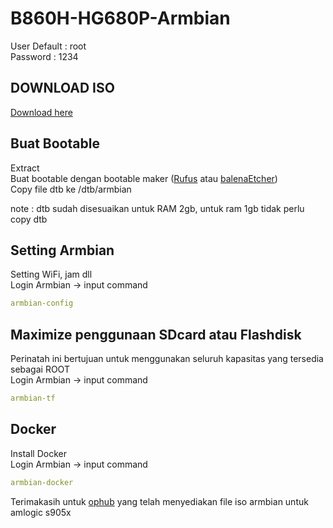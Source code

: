 # B860H-HG680P-Armbian
User Default : root  
Password : 1234  

## DOWNLOAD ISO
[Download here](https://github.com/hafidhh/B860H-HG680P-Armbian/releases/download/Armbian_22.08.0_Aml_s905x_bullseye/Armbian_22.08.0_Aml_s905x_bullseye_5.10.123_server_2022.06.17.img.gz)

## Buat Bootable  
Extract  
Buat bootable dengan bootable maker ([Rufus](https://rufus.ie/) atau [balenaEtcher](https://www.balena.io/etcher/))  
Copy file dtb ke /dtb/armbian  

note : dtb sudah disesuaikan untuk RAM 2gb, untuk ram 1gb tidak perlu copy dtb

## Setting Armbian  
Setting WiFi, jam dll  
Login Armbian -> input command
```yaml
armbian-config
```

## Maximize penggunaan SDcard atau Flashdisk  
Perinatah ini bertujuan untuk menggunakan seluruh kapasitas yang tersedia sebagai ROOT  
Login Armbian -> input command
```yaml
armbian-tf
```

## Docker
Install Docker   
Login Armbian -> input command
```yaml
armbian-docker
```
  
  
Terimakasih untuk [ophub](https://github.com/ophub) yang telah menyediakan file iso armbian untuk amlogic s905x

